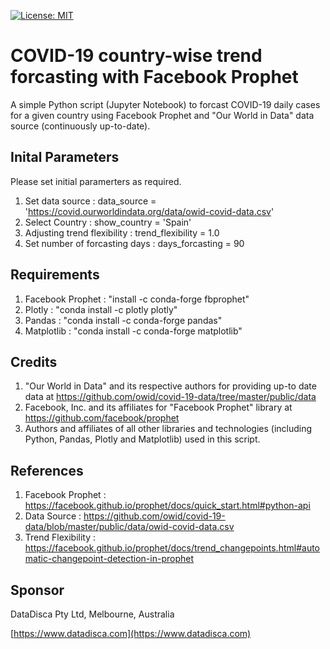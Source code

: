 [![License: MIT](https://img.shields.io/badge/License-MIT-yellow.svg)](https://opensource.org/licenses/MIT)
# COVID-19 country-wise trend forcasting with Facebook Prophet

A simple Python script (Jupyter Notebook) to forcast COVID-19 daily cases for a given country using Facebook Prophet and "Our World in Data" data source (continuously up-to-date).

## Inital Parameters
Please set initial paramerters as required.

1. Set data source : data_source = 'https://covid.ourworldindata.org/data/owid-covid-data.csv'
1. Select Country : show_country = 'Spain'
1. Adjusting trend flexibility : trend_flexibility = 1.0
1. Set number of forcasting days : days_forcasting = 90

## Requirements
1. Facebook Prophet : "install -c conda-forge fbprophet"
1. Plotly : "conda install -c plotly plotly"
1. Pandas : "conda install -c conda-forge pandas"
1. Matplotlib : "conda install -c conda-forge matplotlib"

## Credits
1. "Our World in Data" and its respective authors for providing up-to date data at https://github.com/owid/covid-19-data/tree/master/public/data
1. Facebook, Inc. and its affiliates for "Facebook Prophet" library at https://github.com/facebook/prophet
1. Authors and affiliates of all other libraries and technologies (including Python, Pandas, Plotly and Matplotlib) used in this script.

## References
1. Facebook Prophet : https://facebook.github.io/prophet/docs/quick_start.html#python-api
1. Data Source : https://github.com/owid/covid-19-data/blob/master/public/data/owid-covid-data.csv
1. Trend Flexibility : https://facebook.github.io/prophet/docs/trend_changepoints.html#automatic-changepoint-detection-in-prophet
   
## Sponsor
DataDisca Pty Ltd, Melbourne, Australia

[https://www.datadisca.com](https://www.datadisca.com)